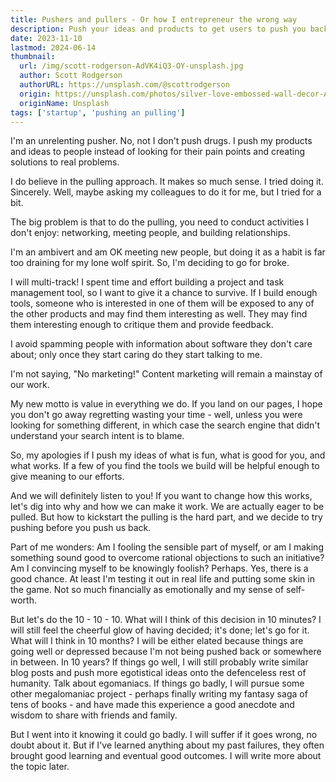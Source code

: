 ```yaml
---
title: Pushers and pullers - Or how I entrepreneur the wrong way
description: Push your ideas and products to get users to push you back and, in the end, pull you. 
date: 2023-11-10
lastmod: 2024-06-14
thumbnail:
  url: /img/scott-rodgerson-AdVK4iQ3-OY-unsplash.jpg
  author: Scott Rodgerson
  authorURL: https://unsplash.com/@scottrodgerson
  origin: https://unsplash.com/photos/silver-love-embossed-wall-decor-AdVK4iQ3-OY
  originName: Unsplash
tags: ['startup', 'pushing an pulling']
---
```


I'm an unrelenting pusher. No, not I don't push drugs. I push my products and ideas to people instead
of looking for their pain points and creating solutions to real problems.

I do believe in the pulling approach. It makes so much sense. I tried doing it. Sincerely. Well, maybe
asking my colleagues to do it for me, but I tried for a bit.

The big problem is that to do the pulling, you need to conduct activities I don't enjoy: networking, meeting people, and building relationships.

I'm an ambivert and am OK meeting new people, but doing it as a habit is far too draining for my lone
wolf spirit. So, I'm deciding to go for broke.

I will multi-track! I spent time and effort building a project and task management tool, so I want to give it a chance to survive.
If I build enough tools, someone who is interested in one of them will be exposed to any of the other products and may find them interesting as well. They may find them interesting enough to critique them and provide feedback.

I avoid spamming people with information about software they don't care about; only once they start caring do they start talking to me.

I'm not saying, "No marketing!" Content marketing will remain a mainstay of our work.

My new motto is value in everything we do. If you land on our pages, I hope you don't go away regretting
wasting your time - well, unless you were looking for something different, in which case the search engine
that didn't understand your search intent is to blame.

So, my apologies if I push my ideas of what is fun, what is good for you, and what works. If a few of you find the
tools we build will be helpful enough to give meaning to our efforts.

And we will definitely listen to you! If you want to change how this works, let's dig into why and how we can make it
work. We are actually eager to be pulled. But how to kickstart the pulling is the hard part, and we decide
to try pushing before you push us back.

Part of me wonders: Am I fooling the sensible part of myself, or am I making something sound good to overcome
rational objections to such an initiative? Am I convincing myself to be knowingly foolish? Perhaps. Yes, there
is a good chance. At least I'm testing it out in real life and putting some skin in the game.
Not so much financially as emotionally and my sense of self-worth.

But let's do the 10 - 10 - 10. What will I think of this decision in 10 minutes? I will still feel
the cheerful glow of having decided; it's done; let's go for it.
What will I think in 10 months? I will be either elated because things are going well or depressed because
I'm not being pushed back or somewhere in between. 
In 10 years? If things go well, I will still probably write similar blog posts and push more egotistical
ideas onto the defenceless rest of humanity. Talk about egomaniacs. If things go badly, I will pursue some other megalomaniac project - perhaps finally writing my fantasy saga of tens of books - and
have made this experience a good anecdote and wisdom to share with friends and family.

But I went into it knowing it could go badly. I will suffer if it goes wrong, no doubt about it. But if I've
learned anything about my past failures, they often brought good learning and eventual good outcomes. I will write more about the topic later.

